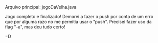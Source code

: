 Arquivo principal: jogoDaVelha.java

Jogo completo e finalizado!
Demorei a fazer o push por conta de um erro que por alguma razo no me permitia usar o "push". Precisei fazer uso da flag "-a", mas deu tudo certo!

=D
